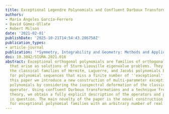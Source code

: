 ```yaml
---
title: Exceptional Legendre Polynomials and Confluent Darboux Transformations
authors:
- María Ángeles García-Ferrero
- David Gómez-Ullate
- Robert Milson
date: '2021-02-01'
publishDate: '2025-10-21T14:54:43.286758Z'
publication_types:
- article-journal
publication: '*Symmetry, Integrability and Geometry: Methods and Applications*'
doi: 10.3842/SIGMA.2021.016
abstract: Exceptional orthogonal polynomials are families of orthogonal polynomials
  that arise as solutions of Sturm-Liouville eigenvalue problems. They generalize
  the classical families of Hermite, Laguerre, and Jacobi polynomials by allowing
  for polynomial sequences that miss a finite number of ''exceptional'' degrees. In
  this paper we introduce a new construction of multi-parameter exceptional Legendre
  polynomials by considering the isospectral deformation of the classical Legendre
  operator. Using confluent Darboux transformations and a technique from inverse scattering
  theory, we obtain a fully explicit description of the operators and polynomials
  in question. The main novelty of the paper is the novel construction that allows
  for exceptional polynomial families with an arbitrary number of real parameters.
---
```

